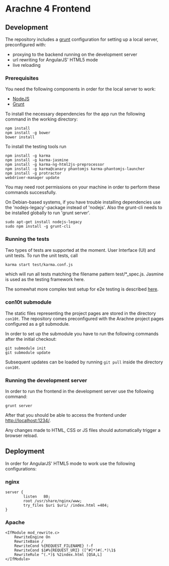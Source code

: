 # Arachne 4 Frontend     

## Development

The repository includes a [grunt](http://gruntjs.com/) configuration for setting up a local server, preconfigured with:
* proxying to the backend running on the development server
* url rewriting for AngularJS' HTML5 mode
* live reloading

### Prerequisites

You need the following components in order for the local server to work:
* [NodeJS](https://nodejs.org/download/)
* [Grunt](http://gruntjs.com/getting-started)

To install the necessary dependencies for the app run the following command in the working directory:
```
npm install
npm install -g bower
bower install
```

To install the testing tools run

```
npm install -g karma
npm install -g karma-jasmine
npm install -g karma-ng-html2js-preprocessor
npm install -g karma@canary phantomjs karma-phantomjs-launcher
npm install -g protractor
webdriver-manager update
```

You may need root permissions on your machine in order to perform these commands successfully.

On Debian-based systems, if you have trouble installing dependencies use the 'nodejs-legacy'-package instead of 'nodejs'. Also the grunt-cli needs to be installed globally to run 'grunt server'.

```
sudo apt-get install nodejs-legacy
sudo npm install -g grunt-cli
```

### Running the tests

Two types of tests are supported at the moment. User Interface (UI) and unit tests. To run the unit tests, call

```bash
karma start test/karma.conf.js
```

which will run all tests matching the filename pattern test/*_spec.js. Jasmine is used as the testing framework here.

The somewhat more complex test setup for e2e testing is described [here](docs/development_e2e_testing.md).

### con10t submodule

The static files representing the project pages are stored in the directory `con10t`. The repository comes preconfigured with the Arachne project pages configured as a git submodule.

In order to set up the submodule you have to run the following commands after the initial checkout:
```
git submodule init
git submodule update
```

Subsequent updates can be loaded by running `git pull` inside the directory `con10t`.

### Running the development server

In order to run the frontend in the development server use the following command:
```
grunt server
```

After that you should be able to access the frontend under [http://localhost:1234/](http://localhost:1234/).

Any changes made to HTML, CSS or JS files should automatically trigger a browser reload.


## Deployment

In order for AngularJS' HTML5 mode to work use the following configurations:

### nginx
```
server {
        listen   80;
        root /usr/share/nginx/www;
        try_files $uri $uri/ /index.html =404;
}
```

### Apache

```
<IfModule mod_rewrite.c>
    RewriteEngine On
    RewriteBase /
    RewriteCond %{REQUEST_FILENAME} !-f
    RewriteCond $1#%{REQUEST_URI} ([^#]*)#(.*)\1$
	RewriteRule ^(.*)$ %2index.html [QSA,L]
</IfModule>
```
